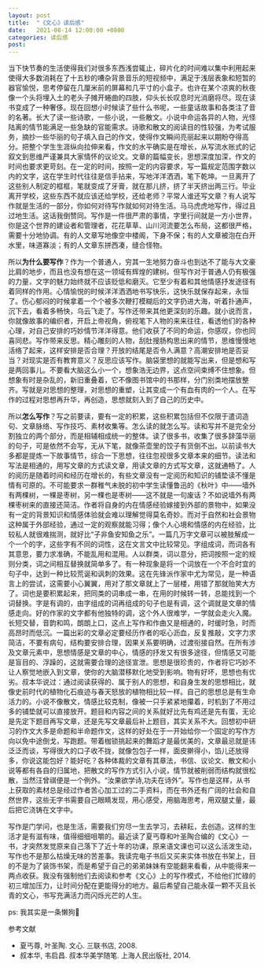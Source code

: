 ```yaml
---
layout: post
title:  "《文心》读后感"
date:   2021-08-14 12:00:00 +0800
categories: 读后感
post: 
---
```


当下快节奏的生活使得我们对很多东西浅尝辄止，碎片化的时间难以集中利用起来使得大多数消耗在了十五秒的嘈杂背景音乐的短视频中，满足于浅层表象和短暂的器官愉悦，思考停留在几厘米前的屏幕和几平寸的小盒子。也许在某个凉爽的秋夜像一个头将埋入土的老头子摊开蜷曲的四肢，仰头长长叹息时光消磨将尽。现在读书变成了一种奢侈。现在回想小时候读了些什么书呢，一些童话故事和各类注了音的名著。长大了读一些诗歌，一些小说，一些散文。小说中命运各异的人物，光怪陆离的情节能满足一些急缺的官能需求。诗歌和散文的阅读目的性较强，为考试服务，摘抄一些华丽的句子填入自己的作文，使得作文瞬间亮丽起来以期盼夺得高分。把整个学生生涯纵向拉伸来看，作文的水平确实是在增长，从写流水账式的记叙文到思维严谨兼具大家情怀的议论文。文章的篇幅变长，思想深度加深，作文的时间也要求更苛刻。在一定的时间，按照一定的内容要求，写一篇规定范围字数以内的文字，这在学生时代往往是信手拈来，写地洋洋洒洒，笔下乾坤。一旦离开了这些别人制定的框框，笔就变成了牙膏，就在那儿挤，挤了半天挤出两三行。毕业离开学校，这些东西不就应该还给学校，还给老师？平常人谁还写文章？有人说写作就是生活的一部分，你如何对待写作就如何对待生活。马马虎虎地写作，得过且过地生活。这话我倒赞同。写作是一件很严肃的事情，字里行间就是一方小世界，你是这个世界的建设者和管理者，花花草草、山川河流要怎么布局，这都很严格，需要十分地协调。有的人文章写地像空中楼阁，下身不保；有的人文章被泡在白开水里，味道寡淡；有的人文章东拼西凑，缝合怪物。

所以**为什么要写作**？作为一个普通人，穷其一生地努力奋斗也到达不了能与大文豪比肩的地步，而且也没有想在这一领域有辉煌的建树。但写作对于普通人仍有极强的力量，文字的魅力始终就不应该贬低和磨灭。它至少有着和其他情感抒发途径有着同样的作用。心情愉悦的时候洋洋洒洒地书写快乐，这快乐就保存起来，永恒了。伤心郁闷的时候拿着一个个被多次鞭打模糊后的文字扔进大海，听着扑通声，沉下去，看着多畅快，乌云飞走了。写作还带来其他更深刻的乐趣。就小说而言，你就像故事的编织者，开启上帝视角，俯视笔下人物的来来往往，看透他们的各种心理，对自己安排的巧妙情节洋洋得意。他们收获了不同的命运，你感叹，你也同喜同悲。写作带来反思。精心雕刻的人物，刮肚搜肠构思出来的情节，思维慢慢地活络了起来，这样安排是否合理？开放的结尾是否令人满意？高潮安排地是否妥当？对现实是否有教育意义？反思应该写作。脑袋里想的就能写出来，但是想和写是两回事儿。不要看大脑这么小一个，想象浩无边界，这点空间束缚不住想象。但想象有时是杂乱的，新旧重叠着，它不像图书馆中的书那样，分门别类地摆放整齐。写就是对思想的整理，对思想的重塑，让其变成一个有血有肉的一个人。在写作的过程对思想再升华，再创造，思想就刻入到了自己的历史中。

所以**怎么写作**？写之前要读，要有一定的积累，这些积累包括但不仅限于遣词造句、文章脉络、写作技巧、素材收集等。怎么读的就怎么写。读和写并不是完全分割独立的两个部分，而是相辅相成统一的整体。读了很多书，收集了很多辞藻华丽的句子，可是依然不会写，无从下笔，就像茶壶里的饺子有货倒不出。以前读书大多都是提炼一下故事情节，综合一下思想，往往忽视很多文章本来的细节。读法和写法是相通的，用写文章的方式读文章，用读文章的方式写文章，这就通畅了。人的阅历是随着时间和经历在增长的，有些文章没有一定阅历和知识的铺垫读不懂是情有可原的。不可能要求一群稚气未脱的初中学生读懂鲁迅的《秋叶》中——墙外有两棵树，一棵是枣树，另一棵也是枣树——这不就是一句废话？不如说墙外有两棵枣树来的直接还简洁。作者将自身的内在情感经验嫁接到外部的景物中，如果没有一定的背景知识和情感体验就会难以理解觉得莫名奇妙。而对于自然和社会景物这种属于外部经验，通过一定的观察就能习得；像个人心境和情感的内在经验，比较私人就很难揣测，就好比“子非鱼安知鱼之乐”。一篇几万字文章可以被肢解成一个一个的字，这些字有不同的词性，这在文言文中比较常见。字组成词，而词各有其意思，要力求准确，不能乱用和混用。人以群类，词以意分，把词按照一定的规则分类，词之间相互替换就简单多了。有一种现象是将一个词放在一个不合时宜的句子中，达到一种比较荒诞和讽刺的效果。这在先锋派作家中尤为常见，是一种语言上的尝试，这需要小心翼翼，用对了那文章就上了一层楼，用错了那就贻笑大方了。词也是要积累起来，把同类的词串成一串，在用的时候转一转，总能找到一个词替换。字是有调的，由字组成的词再组成的句子也是有调，这个调就是文章的情感走向。好的作家的文字都有他独特的调，这个外人很难学，一学就会走火入魔。长短交替，音韵和鸣，朗朗上口，这点上写作和作曲又是相通的，时缓时急，时而高昂时而低沉。一篇出彩的文章必定要经历作者的呕心沥血，反复推敲，文字力求简洁，不要有病句，结构要安排合理，因果关系要明确，过渡衔接自然。在所有涉及文章元素中，思想情感是文章的中心，情感的抒发又有很多途径，但情感又可能是盲目的、浮躁的，这就需要合理的途径宣泄。思想是很珍贵的，作者将它巧妙不让人察觉地嵌入到文章，使你的大脑潜移默化地受到影响。物有好坏，思想也有优劣。叔本华说过：通过阅读获得的、属于别人的思想，和自身生发的思想相比，就像史前时代的植物化石痕迹与春天怒放的植物相比较一样。自己的思想总是有生命活力的。小说不像散文，情感比较克制，像被一只手紧紧地攥着，时机到了不用过多的铺垫就可以直接放开。题目和内容之间的关系就好比先有鸡还是先有蛋，无论是先定下题目再写文章，还是先写文章最后补上题目，其实关系不大。回想初中研习的作文大多是命题和半命题作文，这样的好处在于一开始给你一个固定的写作方向以免中途倒戈，写跑题。带着枷锁挑起来的舞蹈才是最优美的，文章最忌就是讳泛泛而谈，写得很大的口子收不拢，就像包包子一样，面皮擀得小，馅儿还放得多，你说这能包好？能好吃？各种体裁的文章有其章法，书信、议论文、散文和小说等都有各自的归属地，把散文的写作方式引入小说，情节就被削弱而结构就很松散，当然汪曾祺便是一个例外。“汝果欲学诗,功夫在诗外”。写作也是这样，从书上获取的素材总是经过作者苦心加工过的二手资料，而在书外还有广阔的社会和自然世界，这些无字书需要自己眼睛发现，用心感受，用脑海思考，用双腿丈量，最后把它浇铸在文字中。

写作是门学问，也是生活，需要我们穷尽一生去学习，去耕耘，去创造。这样的生活才是有滋有味，值得细细咀嚼的。最近读了夏丐尊和叶圣陶合编的《文心》一书，才突然发觉原来自己落下了近十年的功课，原来语文课也可以这么活泼生动，写作也不是那么枯燥无味的苦差事。我读完电子书后又买来实体书放在书架上，目的不是为了装饰书架，而是希望于自己的弟弟妹妹有空能翻来看看，从中能得来一两点收获。我没有强制他们去阅读和参考《文心》上的写作模式，不给他们忙碌的初三增加压力，让时间分配在更能得分的地方。最后希望自己能永葆一颗不灭且长青的文心，书写充满活力而闪烁光芒的人生。

ps: 我其实是一条懒狗🐶

参考文献

* 夏丐尊, 叶圣陶. 文心. 三联书店, 2008.
* 叔本华, 韦启昌. 叔本华美学随笔. 上海人民出版社, 2014.